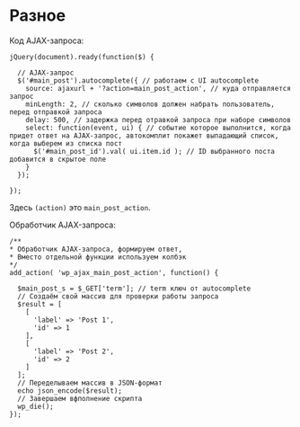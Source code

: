 # Разное
Код AJAX-запроса:

    jQuery(document).ready(function($) {

      // AJAX-запрос
      $('#main_post').autocomplete({ // работаем с UI autocomplete
        source: ajaxurl + '?action=main_post_action', // куда отправляется запрос
        minLength: 2, // сколько символов должен набрать пользователь, перед отправкой запроса
        delay: 500, // задержка перед отравкой запроса при наборе символов
        select: function(event, ui) { // событие которое выполнится, когда придет ответ на AJAX-запрос, автокомплит покажет выпадающий список, когда выберем из списка пост
          $('#main_post_id').val( ui.item.id ); // ID выбранного поста добавится в скрытое поле
        }
      });

    });

Здесь `(action)` это `main_post_action`.

Обработчик AJAX-запроса:

    /**
    * Обработчик AJAX-запроса, формируем ответ,
    * Вместо отдельной функции используем колбэк
    */
    add_action( 'wp_ajax_main_post_action', function() {

      $main_post_s = $_GET['term']; // term ключ от autocomplete
      // Создаём свой массив для проверки работы запроса
      $result = [
        [
          'label' => 'Post 1',
          'id' => 1
        ],
        [
          'label' => 'Post 2',
          'id' => 2
        ]
      ];
      // Переделываем массив в JSON-формат
      echo json_encode($result);
      // Завершаем вфполнение скрипта
      wp_die();
    });
